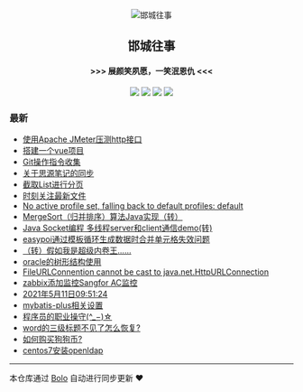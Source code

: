 <p align="center"><img alt="邯城往事" src="https://img.hacpai.com/file/2019/11/guohui-e67e7b3b.png"></p><h2 align="center">
邯城往事
</h2>

<h4 align="center">               >>>  展颜笑夙愿，一笑泯恩仇 <<<</h4>
<p align="center"><a title="邯城往事" target="_blank" href="https://github.com/cuijianzhe/bolo-blog"><img src="https://img.shields.io/github/last-commit/cuijianzhe/bolo-blog.svg?style=flat-square&color=FF9900"></a>
<a title="GitHub repo size in bytes" target="_blank" href="https://github.com/cuijianzhe/bolo-blog"><img src="https://img.shields.io/github/repo-size/cuijianzhe/bolo-blog.svg?style=flat-square"></a>
<a title="Bolo Version" target="_blank" href="https://github.com/adlered/bolo-solo"><img src="https://img.shields.io/badge/bolo-v2.5 稳定版-f1e05a.svg?style=flat-square&color=blueviolet"></a>
<a title="Hits" target="_blank" href="https://github.com/88250/hits"><img src="https://hits.b3log.org/cuijianzhe/bolo-blog.svg"></a></p>

### 最新

* [使用Apache JMeter压测http接口](https://117.50.64.121/articles/2021/07/26/1627298588078.html)
* [搭建一个vue项目](https://117.50.64.121/articles/2021/07/25/1627183359695.html)
* [Git操作指令收集](https://117.50.64.121/articles/2021/07/23/1627051781843.html)
* [关于思源笔记的同步](https://117.50.64.121/articles/2021/07/18/1626590767973.html)
* [截取List进行分页](https://117.50.64.121/articles/2021/07/16/1626405000724.html)
* [时刻关注最新文件](https://117.50.64.121/articles/2021/07/09/1625793761228.html)
* [No active profile set, falling back to default profiles: default](https://117.50.64.121/articles/2021/06/30/1625023474146.html)
* [MergeSort（归并排序）算法Java实现（转）](https://117.50.64.121/articles/2021/06/28/1624847458346.html)
* [Java Socket编程 多线程server和client通信demo(转)](https://117.50.64.121/articles/2021/06/28/1624844411795.html)
* [easypoi通过模板循环生成数据时合并单元格失效问题](https://117.50.64.121/articles/2021/06/17/1623921677620.html)
* [（转）假如我是超级内卷王......](https://117.50.64.121/articles/2021/06/08/1623147189644.html)
* [oracle的树形结构使用](https://117.50.64.121/articles/2021/05/28/1622168006080.html)
* [FileURLConnention cannot be cast to java.net.HttpURLConnection](https://117.50.64.121/articles/2021/05/27/1622103516441.html)
* [zabbix添加监控Sangfor AC监控](https://117.50.64.121/articles/2021/05/18/1621325983655.html)
* [2021年5月11日09:51:24](https://117.50.64.121/articles/2021/05/11/1620697905570.html)
* [mybatis-plus相关设置](https://117.50.64.121/articles/2021/05/08/1620466450851.html)
* [程序员的职业操守(^_−)☆](https://117.50.64.121/articles/2021/04/30/1619760155706.html)
* [word的三级标题不见了怎么恢复?](https://117.50.64.121/articles/2021/04/21/1619010671950.html)
* [如何购买狗狗币?](https://117.50.64.121/articles/2021/04/17/1618627027125.html)
* [centos7安装openldap](https://117.50.64.121/articles/2021/04/15/1618476133873.html)



---

本仓库通过 [Bolo](https://github.com/adlered/bolo-solo) 自动进行同步更新 ❤️ 